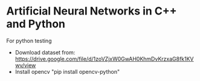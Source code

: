 # Artificial Neural Networks in C++ and Python

For python testing 

- Download dataset from: https://drive.google.com/file/d/1zoVZjxW0GwAH0KhmDvKrzxaG8fk1KVwv/view
- Install opencv "pip install opencv-python"